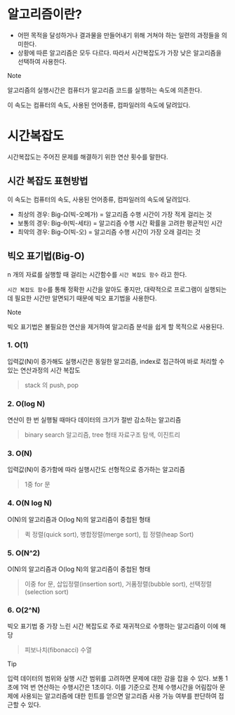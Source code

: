 # 알고리즘이란?
- 어떤 목적을 달성하거나 결과물을 만들어내기 위해 거쳐야 하는 일련의 과정들을 의미한다.
- 상황에 따른 알고리즘은 모두 다르다. 따라서 시간복잡도가 가장 낮은 알고리즘을 선택하여 사용한다.

> [!NOTE]  
> 알고리즘의 실행시간은 컴퓨터가 알고리즘 코드를 실행하는 속도에 의존한다.
>
> 이 속도는 컴퓨터의 속도, 사용된 언어종류, 컴파일러의 속도에 달려있다.

# 시간복잡도
시간복잡도는 주어진 문제를 해결하기 위한 연산 횟수를 말한다.

## 시간 복잡도 표현방법
이 속도는 컴퓨터의 속도, 사용된 언어종류, 컴파일러의 속도에 달려있다.

- 최상의 경우: Big-Ω(빅-오메가) = 알고리즘 수행 시간이 가장 적게 걸리는 것
- 보통의 경우: Big-θ(빅-세타) = 알고리즘 수행 시간 확률을 고려한 평균적인 시간
- 최악의 경우: Big-O(빅-오) = 알고리즘 수행 시간이 가장 오래 걸리는 것

## 빅오 표기법(Big-O)
n 개의 자료를 실행할 때 걸리는 시간함수를 `시간 복잡도 함수` 라고 한다.

`시간 복잡도 함수`를 통해 정확한 시간을 알아도 좋지만, 대략적으로 프로그램이 실행되는데 필요한 시간만 알면되기 때문에 빅오 표기법을 사용한다.

> [!NOTE]  
> 빅오 표기법은 불필요한 연산을 제거하여 알고리즘 분석을 쉽게 할 목적으로 사용된다.

### 1. O(1)
입력값(N)이 증가해도 실행시간은 동일한 알고리즘, index로 접근하여 바로 처리할 수 있는 연산과정의 시간 복잡도
> stack 의 push, pop

### 2. O(log N) 
연산이 한 번 실행될 때마다 데이터의 크기가 절반 감소하는 알고리즘
> binary search 알고리즘, tree 형태 자료구조 탐색, 이진트리

### 3. O(N)
입력값(N)이 증가함에 따라 실행시간도 선형적으로 증가하는 알고리즘
> 1중 for 문

### 4. O(N log N)
O(N)의 알고리즘과 O(log N)의 알고리즘이 중첩된 형태
> 퀵 정렬(quick sort), 병합정렬(merge sort), 힙 정렬(heap Sort)

### 5. O(N^2)
O(N)의 알고리즘과 O(log N)의 알고리즘이 중첩된 형태
> 이중 for 문, 삽입정렬(insertion sort), 거품정렬(bubble sort), 선택정렬(selection sort)

### 6. O(2^N)
빅오 표기법 중 가장 느린 시간 복잡도로 주로 재귀적으로 수행하는 알고리즘이 이에 해당
> 피보나치(fibonacci) 수열


> [!TIP]  
> 입력 데이터의 범위와 실행 시간 범위를 고려하면 문제에 대한 감을 잡을 수 있다.
> 보통 1초에 1억 번 연산하는 수행시간은 1초이다. 
> 이를 기준으로 전체 수행시간을 어림잡아 문제에 사용되는 알고리즘에 대한 힌트를 얻으면 알고리즘 사용 가능 여부를 판단하여 접근할 수 있다.
